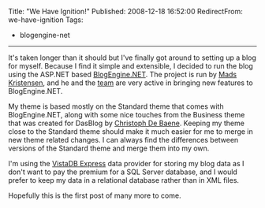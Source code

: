 Title: "We Have Ignition!"
Published: 2008-12-18 16:52:00
RedirectFrom: we-have-ignition
Tags:
  - blogengine-net
---
It's taken longer than it should but I've finally got around to setting up a blog for myself. Because I find it simple and extensible, I decided to run the blog using the ASP.NET based [BlogEngine.NET](http://www.codeplex.com/blogengine). The project is run by [Mads Kristensen](http://www.madskristensen.dk), and he and the [team](http://www.codeplex.com/blogengine/People/ProjectPeople.aspx) are very active in bringing new features to BlogEngine.NET.

My theme is based mostly on the Standard theme that comes with BlogEngine.NET, along with some nice touches from the Business theme that was created for DasBlog by [Christoph De Baene](http://www.delarou.net/weblog/default.aspx). Keeping my theme close to the Standard theme should make it much easier for me to merge in new theme related changes. I can always find the differences between versions of the Standard theme and merge them into my own.

I'm using the [VistaDB Express](http://nyveldt.com/blog/post/Using-VistaDB-Express-with-BlogEngineNET-14.aspx) data provider for storing my blog data as I don't want to pay the premium for a SQL Server database, and I would prefer to keep my data in a relational database rather than in XML files.

Hopefully this is the first post of many more to come.
